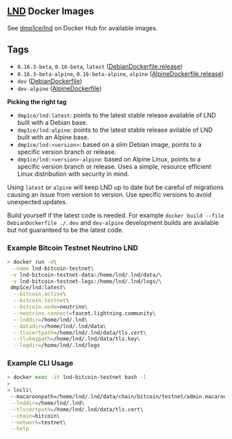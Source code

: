 ## [LND](https://github.com/LightningNetwork/lnd) Docker Images

See [dmp1ce/lnd](https://hub.docker.com/r/dmp1ce/lnd/tags/) on Docker Hub for available images.

## Tags

- `0.16.3-beta`, `0.16-beta`, `latest` ([DebianDockerfile.release](https://github.com/dmp1ce/lnd-docker/blob/v0.16.3-beta/DebianDockerfile.release))
- `0.16.3-beta-alpine`, `0.16-beta-alpine`, `alpine` ([AlpineDockerfile.release](https://github.com/dmp1ce/lnd-docker/blob/v0.16.3-beta/AlpineDockerfile.release))
- `dev` ([DebianDockerfile](https://github.com/dmp1ce/lnd-docker/blob/master/DebianDockerfile))
- `dev-alpine` ([AlpineDockerfile](https://github.com/dmp1ce/lnd-docker/blob/master/AlpineDockerfile))

**Picking the right tag**

- `dmp1ce/lnd:latest`: points to the latest stable release available of LND built with a Debian base.
- `dmp1ce/lnd:alpine`: points to the latest stable release avilable of LND built with an Alpine base.
- `dmp1ce/lnd:<version>`: based on a slim Debian image, points to a specific version branch or release.
- `dmp1ce/lnd:<version>-alpine`: based on Alpine Linux, points to a specific version branch or release. Uses a simple, resource efficient Linux distribution with security in mind.

Using `latest` or `alpine` will keep LND up to date but be careful of migrations causing an issue from version to version. Use specific versions to avoid unexpected updates.

Build yourself if the latest code is needed. For example `docker build --file DebianDockerfile ./`. `dev` and `dev-alpine` development builds are available but not guaranteed to be the latest code.

### Example Bitcoin Testnet Neutrino LND

```sh
> docker run -d\
 --name lnd-bitcoin-testnet\
 -v lnd-bitcoin-testnet-data:/home/lnd/.lnd/data/\
 -v lnd-bitcoin-testnet-logs:/home/lnd/.lnd/logs/\
 dmp1ce/lnd:latest\
  --bitcoin.active\
  --bitcoin.testnet\
  --bitcoin.node=neutrino\
  --neutrino.connect=faucet.lightning.community\
  --lnddir=/home/lnd/.lnd\
  --datadir=/home/lnd/.lnd/data\
  --tlscertpath=/home/lnd/.lnd/data/tls.cert\
  --tlskeypath=/home/lnd/.lnd/data/tls.key\
  --logdir=/home/lnd/.lnd/logs
```

### Example CLI Usage

```sh
> docker exec -it lnd-bitcoin-testnet bash -l
>
> lncli\
 --macaroonpath=/home/lnd/.lnd/data/chain/bitcoin/testnet/admin.macaroon\
 --lnddir=/home/lnd/.lnd\
 --tlscertpath=/home/lnd/.lnd/data/tls.cert\
 --chain=bitcoin\
 --network=testnet\
 --help
```
